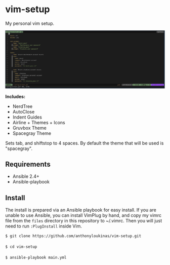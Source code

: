 # vim-setup
My personal vim setup. 

![](images/vim-setup.png)

**Includes:**
- NerdTree
- AutoClose
- Indent Guides
- Airline + Themes + Icons
- Gruvbox Theme
- Spacegray Theme

Sets tab, and shiftstop to 4 spaces. By default the theme that will be used is "spacegray".

## Requirements

- Ansible 2.4+
- Ansible-playbook

## Install

The install is prepared via an Ansible playbook for easy install. If you are unable to use Ansible, you can install VimPlug by hand, and copy my vimrc file from the `files` directory in this repository to ~/.vimrc. Then you will just need to run `:PlugInstall` inside Vim.

```bash
$ git clone https://github.com/anthonyloukinas/vim-setup.git

$ cd vim-setup

$ ansible-playbook main.yml
```
